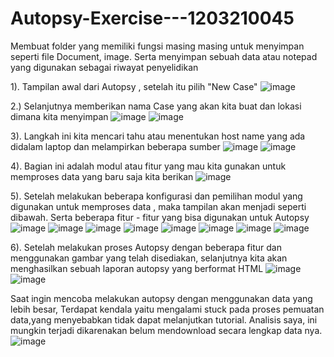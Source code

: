 # Autopsy-Exercise---1203210045
Membuat folder yang memiliki fungsi masing masing untuk menyimpan seperti file Document, image. Serta menyimpan sebuah data atau notepad yang digunakan sebagai riwayat penyelidikan
 
1).  Tampilan awal dari Autopsy , setelah itu pilih "New Case"
 ![image](https://github.com/FransiscoWhy/Autopsy-Exercise---1203210045/assets/141225950/62e4d8bc-40fc-4482-9382-6ccebd870f98)
 
2.) Selanjutnya memberikan nama Case yang akan kita buat dan lokasi dimana kita menyimpan
 ![image](https://github.com/FransiscoWhy/Autopsy-Exercise---1203210045/assets/141225950/22f565b2-eccc-4afb-9134-319f233a67a0)
 ![image](https://github.com/FransiscoWhy/Autopsy-Exercise---1203210045/assets/141225950/8fdfb586-357c-433e-aea7-f4302b5f60ef)

3). Langkah ini kita mencari tahu atau menentukan host name yang ada didalam laptop dan melampirkan beberapa sumber
![image](https://github.com/FransiscoWhy/Autopsy-Exercise---1203210045/assets/141225950/1a6c6c95-e1ce-4b60-b04c-6006e9dd57fa)
![image](https://github.com/FransiscoWhy/Autopsy-Exercise---1203210045/assets/141225950/c9e3c98a-1b14-48bf-a722-83af3b14a86a)
 
4).  Bagian ini adalah modul atau fitur yang mau kita gunakan untuk memproses data yang baru saja kita berikan
 ![image](https://github.com/FransiscoWhy/Autopsy-Exercise---1203210045/assets/141225950/f57221de-0307-4874-9f38-48f1d59b20cc)

5). Setelah melakukan beberapa konfigurasi dan pemilihan modul yang digunakan untuk memproses data , maka tampilan akan menjadi seperti dibawah. Serta beberapa fitur - fitur yang bisa digunakan untuk Autopsy
![image](https://github.com/FransiscoWhy/Autopsy-Exercise---1203210045/assets/141225950/a72a1e5d-c4e2-4e72-8155-fc1f1bd70b81)
![image](https://github.com/FransiscoWhy/Autopsy-Exercise---1203210045/assets/141225950/617d72ff-415f-4e65-80f7-fe2931d3ff76)
![image](https://github.com/FransiscoWhy/Autopsy-Exercise---1203210045/assets/141225950/0938165e-dfa0-49a2-81b3-171d93cb0441)
![image](https://github.com/FransiscoWhy/Autopsy-Exercise---1203210045/assets/141225950/075bb2ac-0844-4068-a287-46767e39e1fa)
![image](https://github.com/FransiscoWhy/Autopsy-Exercise---1203210045/assets/141225950/a59b77af-485e-4a5a-80e0-325738084b59)
![image](https://github.com/FransiscoWhy/Autopsy-Exercise---1203210045/assets/141225950/d9fb204b-ddf3-4df8-9def-43403f32e035)
![image](https://github.com/FransiscoWhy/Autopsy-Exercise---1203210045/assets/141225950/30505bd2-e6c7-469e-9e96-1df6077b9278)
![image](https://github.com/FransiscoWhy/Autopsy-Exercise---1203210045/assets/141225950/72674ca5-28e0-4799-8a4d-bb635f49d26e)
 
6). Setelah melakukan proses Autopsy dengan beberapa fitur dan menggunakan gambar yang telah disediakan, selanjutnya kita akan menghasilkan sebuah laporan autopsy yang berformat HTML
![image](https://github.com/FransiscoWhy/Autopsy-Exercise---1203210045/assets/141225950/cf3821b9-8264-4f35-8109-613e7fc42928)
![image](https://github.com/FransiscoWhy/Autopsy-Exercise---1203210045/assets/141225950/1dbb6d7f-74f5-4c6c-9b99-05c5a729a07b)
 
Saat ingin mencoba melakukan autopsy dengan menggunakan data yang lebih besar, Terdapat kendala yaitu mengalami stuck pada proses pemuatan data,yang menyebabkan tidak dapat melanjutkan tutorial. Analisis saya, ini mungkin terjadi dikarenakan belum mendownload secara lengkap data nya.
![image](https://github.com/FransiscoWhy/Autopsy-Exercise---1203210045/assets/141225950/21583304-3962-4cb9-872d-794c6a04073e)

 


